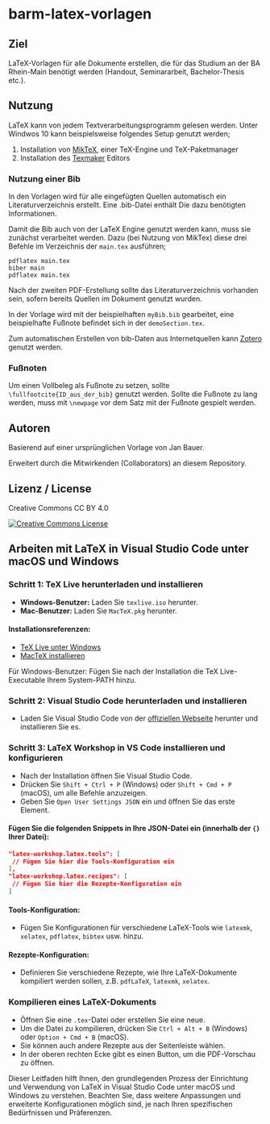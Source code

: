 # barm-latex-vorlagen

## Ziel

LaTeX-Vorlagen für alle Dokumente erstellen, die für das Studium an der BA Rhein-Main benötigt werden (Handout, Seminararbeit, Bachelor-Thesis etc.).

## Nutzung

LaTeX kann von jedem Textverarbeitungsprogramm gelesen werden. Unter Windwos 10 kann beispielsweise folgendes Setup genutzt werden;
1. Installation von <a href="https://miktex.org/download">MikTeX</a>, einer TeX-Engine und TeX-Paketmanager
2. Installation des <a href="https://www.xm1math.net/texmaker/download.html">Texmaker</a> Editors

### Nutzung einer Bib

In den Vorlagen wird für alle eingefügten Quellen automatisch ein Literaturverzeichnis erstellt.
Eine .bib-Datei enthält Die dazu benötigten Informationen.

Damit die Bib auch von der LaTeX Engine genutzt werden kann, muss sie zunächst verarbeitet werden.
Dazu (bei Nutzung von MikTex) diese drei Befehle im Verzeichnis der `main.tex` ausführen;

```console
pdflatex main.tex
biber main
pdflatex main.tex
```

Nach der zweiten PDF-Erstellung sollte das Literaturverzeichnis vorhanden sein, sofern bereits Quellen im Dokument genutzt wurden.

In der Vorlage wird mit der beispielhaften `myBib.bib` gearbeitet, eine beispielhafte Fußnote befindet sich in der `demoSection.tex`.

Zum automatischen Erstellen von bib-Daten aus Internetquellen kann <a href="https://www.zotero.org/">Zotero</a> genutzt werden.

### Fußnoten

Um einen Vollbeleg als Fußnote zu setzen, sollte `\fullfootcite{ID_aus_der_bib}` genutzt werden. Sollte die Fußnote zu lang werden, muss mit `\newpage` vor dem Satz mit der Fußnote gespielt werden.

## Autoren

Basierend auf einer ursprünglichen Vorlage von Jan Bauer.

Erweitert durch die Mitwirkenden (Collaborators) an diesem Repository.

## Lizenz / License

Creative Commons CC BY 4.0

<a rel="license" href="http://creativecommons.org/licenses/by/4.0/"><img alt="Creative Commons License" style="border-width:0" src="https://i.creativecommons.org/l/by/4.0/88x31.png" /></a>

## Arbeiten mit LaTeX in Visual Studio Code unter macOS und Windows

### Schritt 1: TeX Live herunterladen und installieren
- **Windows-Benutzer:** Laden Sie `texlive.iso` herunter.
- **Mac-Benutzer:** Laden Sie `MacTeX.pkg` herunter.

#### Installationsreferenzen:
- [TeX Live unter Windows](https://tug.org/texlive/acquire-netinstall.html)
- [MacTeX installieren](http://www.tug.org/mactex/)

Für Windows-Benutzer: Fügen Sie nach der Installation die TeX Live-Executable Ihrem System-PATH hinzu.

### Schritt 2: Visual Studio Code herunterladen und installieren
- Laden Sie Visual Studio Code von der [offiziellen Webseite](https://code.visualstudio.com/) herunter und installieren Sie es.

### Schritt 3: LaTeX Workshop in VS Code installieren und konfigurieren
- Nach der Installation öffnen Sie Visual Studio Code.
- Drücken Sie `Shift + Ctrl + P` (Windows) oder `Shift + Cmd + P` (macOS), um alle Befehle anzuzeigen.
- Geben Sie `Open User Settings JSON` ein und öffnen Sie das erste Element.

#### Fügen Sie die folgenden Snippets in Ihre JSON-Datei ein (innerhalb der `{}` Ihrer Datei):
```json
"latex-workshop.latex.tools": [
 // Fügen Sie hier die Tools-Konfiguration ein
],
"latex-workshop.latex.recipes": [
 // Fügen Sie hier die Rezepte-Konfiguration ein
]
```

#### Tools-Konfiguration:
- Fügen Sie Konfigurationen für verschiedene LaTeX-Tools wie `latexmk`, `xelatex`, `pdflatex`, `bibtex` usw. hinzu.

#### Rezepte-Konfiguration:
- Definieren Sie verschiedene Rezepte, wie Ihre LaTeX-Dokumente kompiliert werden sollen, z.B. `pdfLaTeX`, `latexmk`, `xelatex`.

### Kompilieren eines LaTeX-Dokuments
- Öffnen Sie eine `.tex`-Datei oder erstellen Sie eine neue.
- Um die Datei zu kompilieren, drücken Sie `Ctrl + Alt + B` (Windows) oder `Option + Cmd + B` (macOS).
- Sie können auch andere Rezepte aus der Seitenleiste wählen.
- In der oberen rechten Ecke gibt es einen Button, um die PDF-Vorschau zu öffnen.

Dieser Leitfaden hilft Ihnen, den grundlegenden Prozess der Einrichtung und Verwendung von LaTeX in Visual Studio Code unter macOS und Windows zu verstehen. Beachten Sie, dass weitere Anpassungen und erweiterte Konfigurationen möglich sind, je nach Ihren spezifischen Bedürfnissen und Präferenzen.
